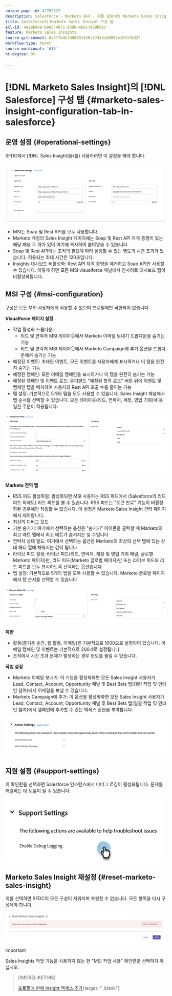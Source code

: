 ```yaml
---
unique-page-id: 42762322
description: Salesforce - Marketo 문서 - 제품 설명서의 Marketo Sales Insight 구성 탭
title: Salesforce의 Marketo Sales Insight 구성 탭
exl-id: 4e2abd48-b0a5-4b71-939b-e66c7e39bb6c
feature: Marketo Sales Insights
source-git-commit: 0d37fbdb7d08901458c1744dc68893e155176327
workflow-type: tm+mt
source-wordcount: '615'
ht-degree: 0%

---
```


# [!DNL Marketo Sales Insight]의 [!DNL Salesforce] 구성 탭 {#marketo-sales-insight-configuration-tab-in-salesforce}

## 운영 설정 {#operational-settings}

SFDC에서 [!DNL Sales Insight]을(를) 사용하려면 이 설정을 해야 합니다.

![](assets/marketo-sales-insight-configuration-tab-in-salesforce-1.png)

* MSI는 Soap 및 Rest API를 모두 사용합니다.
* Marketo 계정의 Sales Insight 페이지에는 Soap 및 Rest API 자격 증명이 있는 해당 패널 두 개가 있어 여기에 복사하여 붙여넣을 수 있습니다
* Soap 및 Rest API에는 조직의 필요에 따라 설정할 수 있는 별도의 시간 초과가 있습니다. 허용되는 최대 시간은 120초입니다.
* Insights 대시보드 비활성화: Rest API 자격 증명을 제거하고 Soap API만 사용할 수 있습니다. 이렇게 하면 모든 MSI visualforce 패널에서 인사이트 대시보드 탭이 비활성화됩니다.

## MSI 구성 {#msi-configuration}

구성은 모든 MSI 사용자에게 적용할 수 있으며 프로필에만 국한되지 않습니다.

**Visualforce 페이지 설정**

* 작업 활성화 드롭다운:
   * 리드 및 연락처 MSI 레이아웃에서 Marketo 이메일 보내기 드롭다운을 숨기는 기능
   * 리드 및 연락처 MSI 레이아웃에서 Marketo Campaign에 추가 옵션을 드롭다운에서 숨기는 기능
* 예정된 이벤트: 초대된 이벤트, 모든 이벤트를 사용자에게 표시하거나 이 탭을 완전히 숨기는 기능
* 예정된 캠페인: 모든 이메일 캠페인을 표시하거나 이 탭을 완전히 숨기는 기능
* 예정된 캠페인 및 이벤트 로드: 온디맨드 &quot;예정된 항목 로드&quot; 버튼 뒤에 이벤트 및 캠페인 탭을 배치하여 사용자의 Rest API 호출 수를 줄이는 기능
* 탭 설정: 기본적으로 5개의 탭을 모두 사용할 수 있습니다. Sales Insight 패널에서 탭 순서를 선택할 수 있습니다. 모든 레이아웃(리드, 연락처, 계정, 영업 기회)에 동일한 주문이 적용됩니다.

![](assets/marketo-sales-insight-configuration-tab-in-salesforce-2.png)

**Marketo 전역 탭**

* RSS 피드 활성화됨: 활성화되면 MSI 사용자는 RSS 피드에서 (Salesforce의 리드 피드 외에도) 리드 피드를 볼 수 있습니다. RSS 피드는 &quot;토큰 만료&quot; 기능이 비활성화된 경우에만 작동할 수 있습니다. 이 설정은 Marketo Sales Insight 관리 페이지에서 제어합니다.
* 최상의 디버그 모드
* 기본 숨기기: 여기에서 선택하는 옵션은 &quot;숨기기&quot; 아이콘을 클릭할 때 Marketo의 최고 베트 탭에서 최고 베트가 숨겨지는 일 수입니다
* 연락처 상태 필드: 여기에서 선택하는 옵션은 Marketo의 최상의 선택 탭에 있는 상태 헤더 열에 채워지는 값이 됩니다
* 라이브 피드 설정: 라이브 피드(리드, 연락처, 계정 및 영업 기회 패널, 글로벌 Marketo 페이지)만, 리드 피드(Marketo 글로벌 페이지)만 또는 라이브 피드와 리드 피드를 모두 표시하도록 선택하는 옵션입니다
* 탭 설정: 기본적으로 5개의 탭을 모두 사용할 수 있습니다. Marketo 글로벌 페이지에서 탭 순서를 선택할 수 있습니다

![](assets/marketo-sales-insight-configuration-tab-in-salesforce-3.png)

**제한**

* 활동(즐거운 순간, 웹 활동, 이메일)은 기본적으로 1000으로 설정되어 있습니다. 이메일 캠페인 및 이벤트는 기본적으로 200개로 설정됩니다
* 조직에서 시간 초과 문제가 발생하는 경우 한도를 줄일 수 있습니다.

**작업 설정**

* Marketo 이메일 보내기: 이 기능을 활성화하면 모든 Sales Insight 사용자가 Lead, Contact, Account, Opportunity 패널 및 Best Bets 탭(대량 작업 및 인라인 참여)에서 이메일을 보낼 수 있습니다.
* Marketo Campaign에 추가: 이 옵션을 활성화하면 모든 Sales Insight 사용자가 Lead, Contact, Account, Opportunity 패널 및 Best Bets 탭(일괄 작업 및 인라인 참여)에서 캠페인에 추가할 수 있는 액세스 권한을 부여합니다.

![](assets/marketo-sales-insight-configuration-tab-in-salesforce-4.png)

## 지원 설정 {#support-settings}

이 확인란을 선택하면 Salesforce 인스턴스에서 디버그 로깅이 활성화됩니다. 문제를 해결하는 데 도움이 될 수 있습니다.

![](assets/marketo-sales-insight-configuration-tab-in-salesforce-5.png)

## Marketo Sales Insight 재설정 {#reset-marketo-sales-insight}

이를 선택하면 SFDC의 모든 구성이 지워지며 복원할 수 없습니다. 모든 항목을 다시 구성해야 합니다.

![](assets/marketo-sales-insight-configuration-tab-in-salesforce-6.png)

>[!IMPORTANT]
>
>Sales Insights 작업 기능을 사용하지 않는 한 &quot;MSI 작업 사용&quot; 확인란을 선택하지 마십시오.

>[!MORELIKETHIS]
>
>[프로필에 판매 Insight 액세스 추가](/help/marketo/product-docs/marketo-sales-insight/msi-for-salesforce/configuration/add-sales-insight-access-to-profiles.md){target="_blank"}
